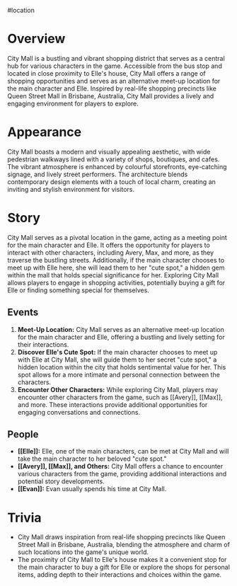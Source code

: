 #location 

# Overview
City Mall is a bustling and vibrant shopping district that serves as a central hub for various characters in the game. Accessible from the bus stop and located in close proximity to Elle's house, City Mall offers a range of shopping opportunities and serves as an alternative meet-up location for the main character and Elle. Inspired by real-life shopping precincts like Queen Street Mall in Brisbane, Australia, City Mall provides a lively and engaging environment for players to explore.

# Appearance
City Mall boasts a modern and visually appealing aesthetic, with wide pedestrian walkways lined with a variety of shops, boutiques, and cafes. The vibrant atmosphere is enhanced by colourful storefronts, eye-catching signage, and lively street performers. The architecture blends contemporary design elements with a touch of local charm, creating an inviting and stylish environment for visitors.

# Story
City Mall serves as a pivotal location in the game, acting as a meeting point for the main character and Elle. It offers the opportunity for players to interact with other characters, including Avery, Max, and more, as they traverse the bustling streets. Additionally, if the main character chooses to meet up with Elle here, she will lead them to her "cute spot," a hidden gem within the mall that holds special significance for her. Exploring City Mall allows players to engage in shopping activities, potentially buying a gift for Elle or finding something special for themselves.

## Events
1. **Meet-Up Location:** City Mall serves as an alternative meet-up location for the main character and Elle, offering a bustling and lively setting for their interactions.
2. **Discover Elle's Cute Spot:** If the main character chooses to meet up with Elle at City Mall, she will guide them to her secret "cute spot," a hidden location within the city that holds sentimental value for her. This spot allows for a more intimate and personal connection between the characters.
3. **Encounter Other Characters:** While exploring City Mall, players may encounter other characters from the game, such as [[Avery]], [[Max]], and more. These interactions provide additional opportunities for engaging conversations and connections.

## People
- **[[Elle]]:** Elle, one of the main characters, can be met at City Mall and will take the main character to her beloved "cute spot."
- **[[Avery]], [[Max]], and Others:** City Mall offers a chance to encounter various characters from the game, providing additional interactions and potential story developments.
- **[[Evan]]:** Evan usually spends his time at City Mall.

# Trivia
- City Mall draws inspiration from real-life shopping precincts like Queen Street Mall in Brisbane, Australia, blending the atmosphere and charm of such locations into the game's unique world.
- The proximity of City Mall to Elle's house makes it a convenient stop for the main character to buy a gift for Elle or explore the shops for personal items, adding depth to their interactions and choices within the game.